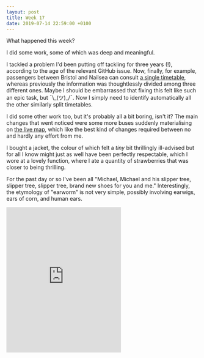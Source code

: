 ```yaml
---
layout: post
title: Week 17
date: 2019-07-14 22:59:00 +0100
---
```


What happened this week?

I did some work, some of which was deep and meaningful.

I tackled a problem I'd been putting off tackling for three years (!), according to the age of the relevant GitHub issue.
Now, finally, for example, passengers between Bristol and Nailsea can consult [a single timetable](https://bustimes.org/services/x9-bristol-nailsea-2), whereas previously the information was thoughtlessly divided among three different ones.
Maybe I should be embarrassed that fixing this felt like such an epic task, but ¯\\\_(ツ)\_/¯.
Now I simply need to identify automatically all the other similarly split timetables.

I did some other work too, but it's probably all a bit boring, isn't it? The main changes that went noticed were some more buses suddenly materialising on [the live map](https://bustimes.org/map), which like the best kind of changes required between no and hardly any effort from me.

I bought a jacket, the colour of which felt a _tiny_ bit thrillingly ill-advised but for all I know might just as well have been perfectly respectable, which I wore at a lovely function, where I ate a quantity of strawberries that was closer to being thrilling.

For the past day or so I've been all "Michael, Michael and his slipper tree, slipper tree, slipper tree, brand new shoes for you and me."
Interestingly, the etymology of "earworm" is not very simple, possibly involving earwigs, ears of corn, and human ears.

<iframe src="https://open.spotify.com/embed/track/3lqfPMOg2xbilwexv5ZIVj" width="300" height="380" frameborder="0" allowtransparency="true" allow="encrypted-media"></iframe>
